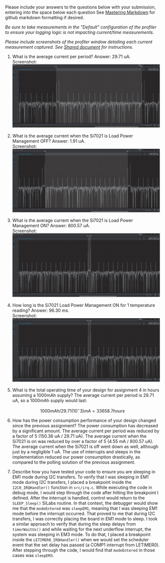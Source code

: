 Please include your answers to the questions below with your submission, entering into the space below each question
See [Mastering Markdown](https://guides.github.com/features/mastering-markdown/) for github markdown formatting if desired.

*Be sure to take measurements in the "Default" configuration of the profiler to ensure your logging logic is not impacting current/time measurements.*

*Please include screenshots of the profiler window detailing each current measurement captured.  See [Shared document](https://docs.google.com/document/d/1Ro9G2Nsr_ZXDhBYJ6YyF9CPivb--6UjhHRmVhDGySag/edit?usp=sharing) for instructions.* 

1. What is the average current per period?
   Answer: 29.71 uA.
   <br>Screenshot:  
   ![Avg_current_per_period](screenshots/assignment4/avg_current_per_period.PNG)  

2. What is the average current when the Si7021 is Load Power Management OFF?
   Answer: 1.91 uA.
   <br>Screenshot:  
   ![Avg_current_LPM_Off](screenshots/assignment4/avg_current_lpm_off.PNG)  

3. What is the average current when the Si7021 is Load Power Management ON?
   Answer: 800.57 uA.
   <br>Screenshot:  
   ![Avg_current_LPM_Off](screenshots/assignment4/avg_current_lpm_on.PNG)  

4. How long is the Si7021 Load Power Management ON for 1 temperature reading?
   Answer: 96.30 ms.
   <br>Screenshot:  
   ![duration_lpm_on](screenshots/assignment4/avg_current_lpm_on.PNG)  

5. What is the total operating time of your design for assignment 4 in hours assuming a 1000mAh supply?
The average current per period is 29.71 uA, so a 1000mAh supply would last: 
```math
1000 mAh / 29.71(10^-3) mA = 33658.7 hours
```

6. How has the power consumption performance of your design changed since the previous assignment?
The power consumption has decreased by a significant amount. The average current per period was reduced by a factor of 5 (150.36 uA / 29.71 uA). The average current when the Si7021 is on was reduced by over a factor of 5 (4.55 mA / 800.57 uA). The average current when the Si7021 is off went down as well, although just by a negligible 1 uA. 
The use of interrupts and sleeps in the implementation reduced our power consumption drastically, as compared to the polling solution of the previous assignment.

7. Describe how you have tested your code to ensure you are sleeping in EM1 mode during I2C transfers.
To verify that I was sleeping in EM1 mode during I2C transfers, I placed a breakpoint inside the `I2C0_IRQHandler()` function in `src/irq.c`. While executing the code in debug mode, I would step through the code after hitting the breakpoint I defined. After the interrupt is handled, control would return to the `SLEEP_Sleep()` SiLabs routine. In that context, the debugger would show me that the `modeEntered` was `sleepEM1`, meaning that I was sleeping EM1 mode before the interrupt occurred. That proved to me that during I2C transfers, I was correctly placing the board in EM1 mode to sleep.
I took a similar approach to verify that during the sleep delays from `timerWaitUs()` and while waiting for the next underflow interrupt, the system was sleeping in EM3 mode. To do that, I placed a breakpoint inside the `LETIMER0_IRQHandler()` when we would set the scheduler event that the set delay has passed (a COMP1 interrupt from LETIMER0). After stepping through the code, I would find that `modeEntered` in those cases was `sleepEM3`.
